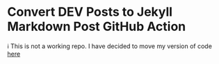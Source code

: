 # Convert DEV Posts to Jekyll Markdown Post GitHub Action

ℹ This is not a working repo. I have decided to move my version of code [here](https://github.com/ming-yong/dev-posts-to-jekyll-monthly-action)
